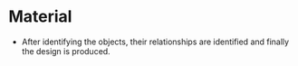 # Material

- After identifying the objects, their relationships are identified and finally the design is produced.
